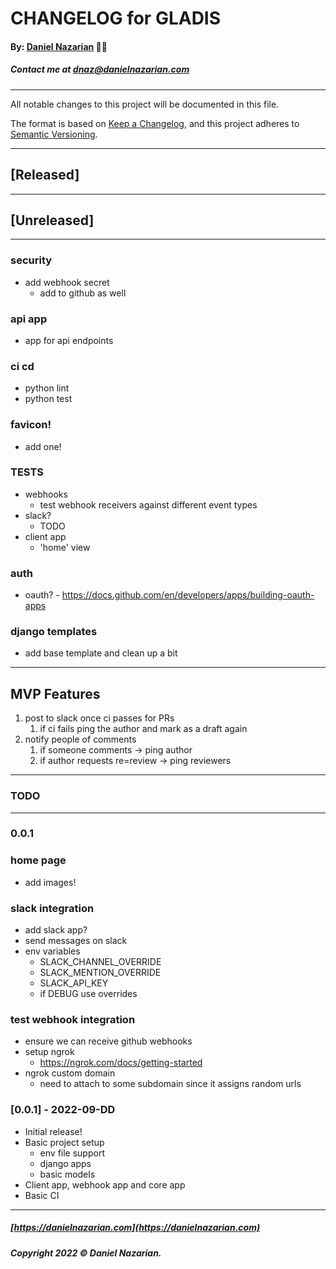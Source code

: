 # CHANGELOG for GLADIS
#### By: [Daniel Nazarian](https://danielnazarian) 🐧👹
##### Contact me at <dnaz@danielnazarian.com>

-------------------------------------------------------

All notable changes to this project will be documented in this file.

The format is based on [Keep a Changelog](https://keepachangelog.com/en/1.0.0/),
and this project adheres to [Semantic Versioning](https://semver.org/spec/v2.0.0.html).


-------------------------------------------------------

## [Released]



-------------------------------------------------------

## [Unreleased]

-----

### security
- add webhook secret
    - add to github as well


### api app
- app for api endpoints


### ci cd
- python lint
- python test


### favicon!
- add one!


### TESTS
- webhooks
    - test webhook receivers against different event types
- slack?
    - TODO
- client app
    - 'home' view



### auth
- oauth? - https://docs.github.com/en/developers/apps/building-oauth-apps


### django templates
- add base template and clean up a bit

-----

## MVP Features
1. post to slack once ci passes for PRs
	1. if ci fails ping the author and mark as a draft again
2. notify people of comments
	1. if someone comments -> ping author
	2. if author requests re=review -> ping reviewers


-------------------------------------------------------
### TODO
----
### 0.0.1


### home page
- add images!


### slack integration
- add slack app?
- send messages on slack
- env variables
    - SLACK_CHANNEL_OVERRIDE
    - SLACK_MENTION_OVERRIDE
    - SLACK_API_KEY
    - if DEBUG use overrides


### test webhook integration
- ensure we can receive github webhooks
- setup ngrok
    - https://ngrok.com/docs/getting-started
- ngrok custom domain
    - need to attach to some subdomain since it assigns random urls


### [0.0.1] - 2022-09-DD
- Initial release!
- Basic project setup
    - env file support
    - django apps
    - basic models
- Client app, webhook app and core app
- Basic CI

-------------------------------------------------------

##### [https://danielnazarian.com](https://danielnazarian.com)
##### Copyright 2022 © Daniel Nazarian.